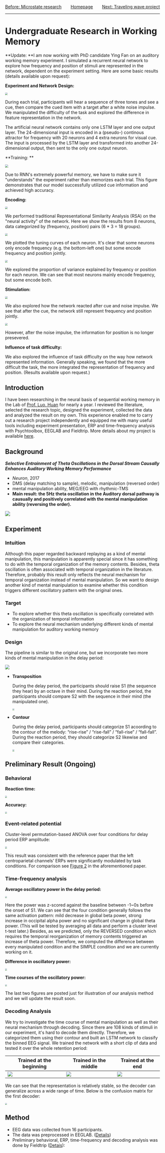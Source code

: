 <div>
    <center>
    	<span style = "float: left">
    		<a href = "https://rq-chen.github.io/microstate-research/index.html">Before: Microstate research</a>
    	</span>
        <a href = "https://rq-chen.github.io/index.html">Homepage</a>
    	<span style = "float: right">
    		<a href = "https://rq-chen.github.io/traveling-wave/index.html">Next: Traveling wave project</a>
    	</span>
    </center>
</div>

---

# Undergraduate Research in Working Memory

**Update: **I am now working with PhD candidate Ying Fan on an auditory working memory experiment. I simulated a recurrent neural network to explore how frequency and position of stimuli are represented in the network, dependent on the experiment setting. Here are some basic results (details available upon request):

**Experiment and Network Design:**

<img src = "RNN/IO.png" style = "zoom:50%" />

During each trial, participants will hear a sequence of three tones and see a cue, then compare the cued item with a target after a white noise impulse. We manipulated the difficulty of the task and explored the difference in feature representation in the network.

The artificial neural network contains only one LSTM layer and one output layer. The 24-dimensional input is encoded in a (pseudo-) continous attractor for frequency with 20 neurons and 4 extra neurons for visual cue. The input is processed by the LSTM layer and transformed into another 24-dimensional output, then sent to the only one output neuron.

**Training: **

<img src = "RNN/Training.png" style = "zoom:60%"/>

Due to RNN's extremely powerful memory, we have to make sure it "understands" the experiment rather than memorizes each trial. This figure demonstrates that our model successfully utilized cue information and achieved high accuracy.

**Encoding:**

<img src = "RNN/FreqPosCorr1.png" style = "zoom:50%"/>

We performed traditional Representational Similarity Analysis (RSA) on the "neural activity" of the network. Here we show the results from 8 neurons, data categorized by (frequency, position) pairs (6 * 3 = 18 groups).

<img src = "RNN/TuningCurve1.png" style = "zoom:50%"/>

We plotted the tuning curves of each neuron. It's clear that some neurons only encode frequency (e.g. the bottom-left one) but some encode frequency and position jointly.

<img src = "RNN/EncodingTend.png" style = "zoom:50%"/>

We explored the proportion of variance explained by frequency or position for each neuron. We can see that most neurons mainly encode frequency, but some encode both.

**Stimulation:**

<img src = "RNN/Cue1.png" style = "zoom:50%"/>

We also explored how the network reacted after cue and noise impulse. We see that after the cue, the network still represent frequency and position jointly.

<img src = "RNN/Noise1.png" style = "zoom:50%"/>

However, after the noise impulse, the information for position is no longer presevered.

**Influence of task difficulty:**

We also explored the influence of task difficulty on the way how network represented information. Generally speaking, we found that the more difficult the task, the more integrated the representation of frequency and position. (Results available upon request.)



## Introduction

I have been researching in the neural basis of sequential working memory in the Lab of [Prof. Luo, Huan](http://psy.pku.edu.cn/english/people/faculty/professor/huanluo/index.htm) for nearly a year. I reviewed the literature, selected the research topic, designed the experiment, collected the data and analyzed the result on my own. This experience enabled me to carry out a research project independently and equipped me with many useful tools including experiment presentation, ERP and time-frequency analysis with Psychtoolbox, EEGLAB and Fieldtrip. More details about my project is available [here](https://github.com/rq-Chen/Undergraduate_Research_at_PKU).

## Background

***Selective Entrainment of Theta Oscillations in the Dorsal Stream Causally Enhances Auditory Working Memory Performance***

- *Neuron*, 2017
- DMS (delay matching to sample), melodic, manipulation (reversed order)
- mental manipulation ability, MEG/EEG with rhythmic-TMS
- **Main result: the 5Hz theta oscillation in the Auditory dorsal pathway is causually and positively correlated with the mental manipulation ability (reversing the order).**

![](.\expIllu.jpg)



## Experiment

### Intuition

Although this paper regarded backward replaying as a kind of mental manipulation, this manipulation is apparently special since it has something to do with the temporal organization of the memory contents. Besides, theta oscillation is often associated with temporal organization in the literature. Therefore, probably this result only reflects the neural mechanism for temporal organization instead of mental manipulation. So we want to design another kind of mental manipulation to examine whether this condition triggers different oscillatory pattern with the original ones.

### Target

- To explore whether this theta oscillation is specifically correlated with the organization of temporal information
- To explore the neural mechanism underlying different kinds of mental manipulation for auditory working memory

### Design

The pipeline is similar to the original one, but we incorporate two more kinds of mental manipulation in the delay period:

<img src = "newExpIllu.jpg" style = "zoom:90%"/>

- **Transposition**

  During the delay period, the participants should raise S1 (the sequence they hear) by an octave in their mind. During the reaction period, the participants should compare S2 with the sequence in their mind (the manipulated one).

  <img src = "transposition.jpg" style = "zoom:40%"/>

- **Contour**

  During the delay period, participants should categorize S1 acoording to the contour of the melody: “rise-rise” / “rise-fall” / “fall-rise” / “fall-fall”. During the reaction period, they should categorize S2 likewise and compare their categories.

  <img src = "contour.jpg" style = "zoom:40%"/>



## Preliminary Result (Ongoing)

### Behavioral

**Reaction time:**

<img src = 'RT.png' style = "zoom:40%" />

**Accuracy:**

<img src = "Accuracy.png" style = "zoom:40%" />

### Event-related potential

Cluster-level permutation-based ANOVA over four conditions for delay period ERP amplitude:

<img src = 'Bin_F_TP.png' style = "zoom:40%" />

This result was consistent with the reference paper that the left centroparietal channels' ERPs were significantly modulated by task conditions. For comparison see [Figure 2](https://els-jbs-prod-cdn.literatumonline.com/cms/attachment/880b178a-385c-4d53-9ff8-598c72ebbc45/gr2.jpg) in the aforementioned paper.

### Time-frequency analysis

**Average oscillatory power in the delay period:**

<img src = "TP_Power.png" style = "zoom:40%" />

Here the power was z-scored against the baseline between -1~0s before the onset of S1. We can see that the four condition generally follows the same activation pattern: mild decrease in global beta power, strong increase in occipital alpha power and no significant change in global theta power. (This will be tested by averaging all data and perform a cluster level t-test later.) Besides, as we predicted, only the REVERSED condition which requires the temporal reorganization of memory contents triggered an increase of theta power. Therefore, we computed the difference between every manipulated condition and the SIMPLE condition and we are currently working on it.

**Difference in oscillatory power:**

<img src = "TP_Power_Diff.png" style = "zoom:40%" />

**Time courses of the oscillatory power:**

<img src = "TF.png" style = "zoom:40%" />

The last two figures are posted just for illustration of our analysis method and we will update the result soon.

### Decoding Analysis

We try to investigate the time course of mental manipulation as well as their neural mechanism through decoding. Since there are 108 kinds of stimuli in our experiment, it's hard to decode them directly. Therefore, we categorized them using their contour and built an LSTM network to classify the binned EEG signal. We trained the network with a short clip of data and tested it over the whole retention period:

| Trained at the beginning | Trained in the middle     | Trained at the end     |
| ------------------------ | ------------------------- | ---------------------- |
| ![](accContourBegin.png) | ![](accContourMiddle.png) | ![](accContourEnd.png) |

We can see that the representation is relatively stable, so the decoder can generalize across a wide range of time. Below is the confusion matrix for the first decoder:

<img src = 'tgRDM.gif' style = 'zoom:40%' />

## Method

- EEG data was collected from 16 participants.
- The data was preprocessed in EEGLAB. ([Details](https://github.com/rq-Chen/Undergraduate_Research_at_PKU/tree/master/Auditory%20Working%20Memory/Processing))
- Preliminary behavioral, ERP, time-frequency and decoding analysis was done by Fieldtrip ([Detais](https://github.com/rq-Chen/Undergraduate_Research_at_PKU/tree/master/Auditory%20Working%20Memory/Analysis)):


